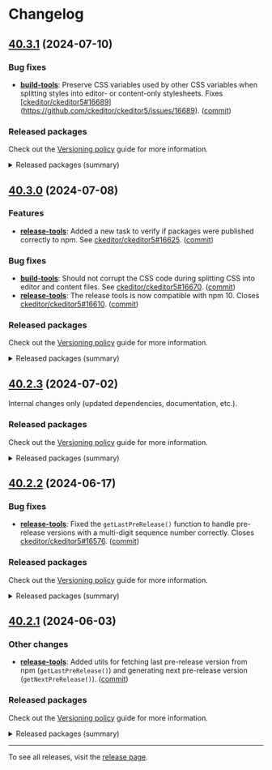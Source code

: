 Changelog
=========

## [40.3.1](https://github.com/ckeditor/ckeditor5-dev/compare/v40.3.0...v40.3.1) (2024-07-10)

### Bug fixes

* **[build-tools](https://www.npmjs.com/package/@ckeditor/ckeditor5-dev-build-tools)**: Preserve CSS variables used by other CSS variables when splitting styles into editor- or content-only stylesheets. Fixes [[ckeditor/ckeditor5#16689](https://github.com/ckeditor/ckeditor5/issues/16689)](https://github.com/ckeditor/ckeditor5/issues/16689). ([commit](https://github.com/ckeditor/ckeditor5-dev/commit/9481eacf673d5b291cec3f69e61a847f775a95eb))

### Released packages

Check out the [Versioning policy](https://ckeditor.com/docs/ckeditor5/latest/framework/guides/support/versioning-policy.html) guide for more information.

<details>
<summary>Released packages (summary)</summary>

Other releases:

* [@ckeditor/ckeditor5-dev-build-tools](https://www.npmjs.com/package/@ckeditor/ckeditor5-dev-build-tools/v/40.3.1): v40.3.0 => v40.3.1
* [@ckeditor/ckeditor5-dev-bump-year](https://www.npmjs.com/package/@ckeditor/ckeditor5-dev-bump-year/v/40.3.1): v40.3.0 => v40.3.1
* [@ckeditor/ckeditor5-dev-ci](https://www.npmjs.com/package/@ckeditor/ckeditor5-dev-ci/v/40.3.1): v40.3.0 => v40.3.1
* [@ckeditor/ckeditor5-dev-dependency-checker](https://www.npmjs.com/package/@ckeditor/ckeditor5-dev-dependency-checker/v/40.3.1): v40.3.0 => v40.3.1
* [@ckeditor/ckeditor5-dev-docs](https://www.npmjs.com/package/@ckeditor/ckeditor5-dev-docs/v/40.3.1): v40.3.0 => v40.3.1
* [@ckeditor/ckeditor5-dev-release-tools](https://www.npmjs.com/package/@ckeditor/ckeditor5-dev-release-tools/v/40.3.1): v40.3.0 => v40.3.1
* [@ckeditor/ckeditor5-dev-stale-bot](https://www.npmjs.com/package/@ckeditor/ckeditor5-dev-stale-bot/v/40.3.1): v40.3.0 => v40.3.1
* [@ckeditor/ckeditor5-dev-tests](https://www.npmjs.com/package/@ckeditor/ckeditor5-dev-tests/v/40.3.1): v40.3.0 => v40.3.1
* [@ckeditor/ckeditor5-dev-transifex](https://www.npmjs.com/package/@ckeditor/ckeditor5-dev-transifex/v/40.3.1): v40.3.0 => v40.3.1
* [@ckeditor/ckeditor5-dev-translations](https://www.npmjs.com/package/@ckeditor/ckeditor5-dev-translations/v/40.3.1): v40.3.0 => v40.3.1
* [@ckeditor/ckeditor5-dev-utils](https://www.npmjs.com/package/@ckeditor/ckeditor5-dev-utils/v/40.3.1): v40.3.0 => v40.3.1
* [@ckeditor/ckeditor5-dev-web-crawler](https://www.npmjs.com/package/@ckeditor/ckeditor5-dev-web-crawler/v/40.3.1): v40.3.0 => v40.3.1
* [@ckeditor/jsdoc-plugins](https://www.npmjs.com/package/@ckeditor/jsdoc-plugins/v/40.3.1): v40.3.0 => v40.3.1
* [@ckeditor/typedoc-plugins](https://www.npmjs.com/package/@ckeditor/typedoc-plugins/v/40.3.1): v40.3.0 => v40.3.1
</details>


## [40.3.0](https://github.com/ckeditor/ckeditor5-dev/compare/v40.2.3...v40.3.0) (2024-07-08)

### Features

* **[release-tools](https://www.npmjs.com/package/@ckeditor/ckeditor5-dev-release-tools)**: Added a new task to verify if packages were published correctly to npm. See [ckeditor/ckeditor5#16625](https://github.com/ckeditor/ckeditor5/issues/16625). ([commit](https://github.com/ckeditor/ckeditor5-dev/commit/73016ca82e98826fb5ed2e9ea17a3eccb08051be))

### Bug fixes

* **[build-tools](https://www.npmjs.com/package/@ckeditor/ckeditor5-dev-build-tools)**: Should not corrupt the CSS code during splitting CSS into editor and content files. See [ckeditor/ckeditor5#16670](https://github.com/ckeditor/ckeditor5/issues/16670). ([commit](https://github.com/ckeditor/ckeditor5-dev/commit/e196d783a3bbc363cceb50141970d289319c36cd))
* **[release-tools](https://www.npmjs.com/package/@ckeditor/ckeditor5-dev-release-tools)**: The release tools is now compatible with npm 10. Closes [ckeditor/ckeditor5#16610](https://github.com/ckeditor/ckeditor5/issues/16610). ([commit](https://github.com/ckeditor/ckeditor5-dev/commit/a83a2814a4f0e0c0274ca6a7e2f7881d3d850085))

### Released packages

Check out the [Versioning policy](https://ckeditor.com/docs/ckeditor5/latest/framework/guides/support/versioning-policy.html) guide for more information.

<details>
<summary>Released packages (summary)</summary>

Releases containing new features:

* [@ckeditor/ckeditor5-dev-release-tools](https://www.npmjs.com/package/@ckeditor/ckeditor5-dev-release-tools/v/40.3.0): v40.2.3 => v40.3.0

Other releases:

* [@ckeditor/ckeditor5-dev-build-tools](https://www.npmjs.com/package/@ckeditor/ckeditor5-dev-build-tools/v/40.3.0): v40.2.3 => v40.3.0
* [@ckeditor/ckeditor5-dev-bump-year](https://www.npmjs.com/package/@ckeditor/ckeditor5-dev-bump-year/v/40.3.0): v40.2.3 => v40.3.0
* [@ckeditor/ckeditor5-dev-ci](https://www.npmjs.com/package/@ckeditor/ckeditor5-dev-ci/v/40.3.0): v40.2.3 => v40.3.0
* [@ckeditor/ckeditor5-dev-dependency-checker](https://www.npmjs.com/package/@ckeditor/ckeditor5-dev-dependency-checker/v/40.3.0): v40.2.3 => v40.3.0
* [@ckeditor/ckeditor5-dev-docs](https://www.npmjs.com/package/@ckeditor/ckeditor5-dev-docs/v/40.3.0): v40.2.3 => v40.3.0
* [@ckeditor/ckeditor5-dev-stale-bot](https://www.npmjs.com/package/@ckeditor/ckeditor5-dev-stale-bot/v/40.3.0): v40.2.3 => v40.3.0
* [@ckeditor/ckeditor5-dev-tests](https://www.npmjs.com/package/@ckeditor/ckeditor5-dev-tests/v/40.3.0): v40.2.3 => v40.3.0
* [@ckeditor/ckeditor5-dev-transifex](https://www.npmjs.com/package/@ckeditor/ckeditor5-dev-transifex/v/40.3.0): v40.2.3 => v40.3.0
* [@ckeditor/ckeditor5-dev-translations](https://www.npmjs.com/package/@ckeditor/ckeditor5-dev-translations/v/40.3.0): v40.2.3 => v40.3.0
* [@ckeditor/ckeditor5-dev-utils](https://www.npmjs.com/package/@ckeditor/ckeditor5-dev-utils/v/40.3.0): v40.2.3 => v40.3.0
* [@ckeditor/ckeditor5-dev-web-crawler](https://www.npmjs.com/package/@ckeditor/ckeditor5-dev-web-crawler/v/40.3.0): v40.2.3 => v40.3.0
* [@ckeditor/jsdoc-plugins](https://www.npmjs.com/package/@ckeditor/jsdoc-plugins/v/40.3.0): v40.2.3 => v40.3.0
* [@ckeditor/typedoc-plugins](https://www.npmjs.com/package/@ckeditor/typedoc-plugins/v/40.3.0): v40.2.3 => v40.3.0
</details>


## [40.2.3](https://github.com/ckeditor/ckeditor5-dev/compare/v40.2.2...v40.2.3) (2024-07-02)

Internal changes only (updated dependencies, documentation, etc.).

### Released packages

Check out the [Versioning policy](https://ckeditor.com/docs/ckeditor5/latest/framework/guides/support/versioning-policy.html) guide for more information.

<details>
<summary>Released packages (summary)</summary>

Other releases:

* [@ckeditor/ckeditor5-dev-build-tools](https://www.npmjs.com/package/@ckeditor/ckeditor5-dev-build-tools/v/40.2.3): v40.2.2 => v40.2.3
* [@ckeditor/ckeditor5-dev-bump-year](https://www.npmjs.com/package/@ckeditor/ckeditor5-dev-bump-year/v/40.2.3): v40.2.2 => v40.2.3
* [@ckeditor/ckeditor5-dev-ci](https://www.npmjs.com/package/@ckeditor/ckeditor5-dev-ci/v/40.2.3): v40.2.2 => v40.2.3
* [@ckeditor/ckeditor5-dev-dependency-checker](https://www.npmjs.com/package/@ckeditor/ckeditor5-dev-dependency-checker/v/40.2.3): v40.2.2 => v40.2.3
* [@ckeditor/ckeditor5-dev-docs](https://www.npmjs.com/package/@ckeditor/ckeditor5-dev-docs/v/40.2.3): v40.2.2 => v40.2.3
* [@ckeditor/ckeditor5-dev-release-tools](https://www.npmjs.com/package/@ckeditor/ckeditor5-dev-release-tools/v/40.2.3): v40.2.2 => v40.2.3
* [@ckeditor/ckeditor5-dev-stale-bot](https://www.npmjs.com/package/@ckeditor/ckeditor5-dev-stale-bot/v/40.2.3): v40.2.2 => v40.2.3
* [@ckeditor/ckeditor5-dev-tests](https://www.npmjs.com/package/@ckeditor/ckeditor5-dev-tests/v/40.2.3): v40.2.2 => v40.2.3
* [@ckeditor/ckeditor5-dev-transifex](https://www.npmjs.com/package/@ckeditor/ckeditor5-dev-transifex/v/40.2.3): v40.2.2 => v40.2.3
* [@ckeditor/ckeditor5-dev-translations](https://www.npmjs.com/package/@ckeditor/ckeditor5-dev-translations/v/40.2.3): v40.2.2 => v40.2.3
* [@ckeditor/ckeditor5-dev-utils](https://www.npmjs.com/package/@ckeditor/ckeditor5-dev-utils/v/40.2.3): v40.2.2 => v40.2.3
* [@ckeditor/ckeditor5-dev-web-crawler](https://www.npmjs.com/package/@ckeditor/ckeditor5-dev-web-crawler/v/40.2.3): v40.2.2 => v40.2.3
* [@ckeditor/jsdoc-plugins](https://www.npmjs.com/package/@ckeditor/jsdoc-plugins/v/40.2.3): v40.2.2 => v40.2.3
* [@ckeditor/typedoc-plugins](https://www.npmjs.com/package/@ckeditor/typedoc-plugins/v/40.2.3): v40.2.2 => v40.2.3
</details>


## [40.2.2](https://github.com/ckeditor/ckeditor5-dev/compare/v40.2.1...v40.2.2) (2024-06-17)

### Bug fixes

* **[release-tools](https://www.npmjs.com/package/@ckeditor/ckeditor5-dev-release-tools)**: Fixed the `getLastPreRelease()` function to handle pre-release versions with a multi-digit sequence number correctly. Closes [ckeditor/ckeditor5#16576](https://github.com/ckeditor/ckeditor5/issues/16576). ([commit](https://github.com/ckeditor/ckeditor5-dev/commit/a4be357b0ba4479fd27b5e356fd0d649cc3e7cca))

### Released packages

Check out the [Versioning policy](https://ckeditor.com/docs/ckeditor5/latest/framework/guides/support/versioning-policy.html) guide for more information.

<details>
<summary>Released packages (summary)</summary>

Other releases:

* [@ckeditor/ckeditor5-dev-build-tools](https://www.npmjs.com/package/@ckeditor/ckeditor5-dev-build-tools/v/40.2.2): v40.2.1 => v40.2.2
* [@ckeditor/ckeditor5-dev-bump-year](https://www.npmjs.com/package/@ckeditor/ckeditor5-dev-bump-year/v/40.2.2): v40.2.1 => v40.2.2
* [@ckeditor/ckeditor5-dev-ci](https://www.npmjs.com/package/@ckeditor/ckeditor5-dev-ci/v/40.2.2): v40.2.1 => v40.2.2
* [@ckeditor/ckeditor5-dev-dependency-checker](https://www.npmjs.com/package/@ckeditor/ckeditor5-dev-dependency-checker/v/40.2.2): v40.2.1 => v40.2.2
* [@ckeditor/ckeditor5-dev-docs](https://www.npmjs.com/package/@ckeditor/ckeditor5-dev-docs/v/40.2.2): v40.2.1 => v40.2.2
* [@ckeditor/ckeditor5-dev-release-tools](https://www.npmjs.com/package/@ckeditor/ckeditor5-dev-release-tools/v/40.2.2): v40.2.1 => v40.2.2
* [@ckeditor/ckeditor5-dev-stale-bot](https://www.npmjs.com/package/@ckeditor/ckeditor5-dev-stale-bot/v/40.2.2): v40.2.1 => v40.2.2
* [@ckeditor/ckeditor5-dev-tests](https://www.npmjs.com/package/@ckeditor/ckeditor5-dev-tests/v/40.2.2): v40.2.1 => v40.2.2
* [@ckeditor/ckeditor5-dev-transifex](https://www.npmjs.com/package/@ckeditor/ckeditor5-dev-transifex/v/40.2.2): v40.2.1 => v40.2.2
* [@ckeditor/ckeditor5-dev-translations](https://www.npmjs.com/package/@ckeditor/ckeditor5-dev-translations/v/40.2.2): v40.2.1 => v40.2.2
* [@ckeditor/ckeditor5-dev-utils](https://www.npmjs.com/package/@ckeditor/ckeditor5-dev-utils/v/40.2.2): v40.2.1 => v40.2.2
* [@ckeditor/ckeditor5-dev-web-crawler](https://www.npmjs.com/package/@ckeditor/ckeditor5-dev-web-crawler/v/40.2.2): v40.2.1 => v40.2.2
* [@ckeditor/jsdoc-plugins](https://www.npmjs.com/package/@ckeditor/jsdoc-plugins/v/40.2.2): v40.2.1 => v40.2.2
* [@ckeditor/typedoc-plugins](https://www.npmjs.com/package/@ckeditor/typedoc-plugins/v/40.2.2): v40.2.1 => v40.2.2
</details>


## [40.2.1](https://github.com/ckeditor/ckeditor5-dev/compare/v40.2.0...v40.2.1) (2024-06-03)

### Other changes

* **[release-tools](https://www.npmjs.com/package/@ckeditor/ckeditor5-dev-release-tools)**: Added utils for fetching last pre-release version from npm (`getLastPreRelease()`) and generating next pre-release version (`getNextPreRelease()`). ([commit](https://github.com/ckeditor/ckeditor5-dev/commit/2f5bbecde1239b4a495789310634c03b7591803c))

### Released packages

Check out the [Versioning policy](https://ckeditor.com/docs/ckeditor5/latest/framework/guides/support/versioning-policy.html) guide for more information.

<details>
<summary>Released packages (summary)</summary>

Other releases:

* [@ckeditor/ckeditor5-dev-build-tools](https://www.npmjs.com/package/@ckeditor/ckeditor5-dev-build-tools/v/40.2.1): v40.2.0 => v40.2.1
* [@ckeditor/ckeditor5-dev-bump-year](https://www.npmjs.com/package/@ckeditor/ckeditor5-dev-bump-year/v/40.2.1): v40.2.0 => v40.2.1
* [@ckeditor/ckeditor5-dev-ci](https://www.npmjs.com/package/@ckeditor/ckeditor5-dev-ci/v/40.2.1): v40.2.0 => v40.2.1
* [@ckeditor/ckeditor5-dev-dependency-checker](https://www.npmjs.com/package/@ckeditor/ckeditor5-dev-dependency-checker/v/40.2.1): v40.2.0 => v40.2.1
* [@ckeditor/ckeditor5-dev-docs](https://www.npmjs.com/package/@ckeditor/ckeditor5-dev-docs/v/40.2.1): v40.2.0 => v40.2.1
* [@ckeditor/ckeditor5-dev-release-tools](https://www.npmjs.com/package/@ckeditor/ckeditor5-dev-release-tools/v/40.2.1): v40.2.0 => v40.2.1
* [@ckeditor/ckeditor5-dev-stale-bot](https://www.npmjs.com/package/@ckeditor/ckeditor5-dev-stale-bot/v/40.2.1): v40.2.0 => v40.2.1
* [@ckeditor/ckeditor5-dev-tests](https://www.npmjs.com/package/@ckeditor/ckeditor5-dev-tests/v/40.2.1): v40.2.0 => v40.2.1
* [@ckeditor/ckeditor5-dev-transifex](https://www.npmjs.com/package/@ckeditor/ckeditor5-dev-transifex/v/40.2.1): v40.2.0 => v40.2.1
* [@ckeditor/ckeditor5-dev-translations](https://www.npmjs.com/package/@ckeditor/ckeditor5-dev-translations/v/40.2.1): v40.2.0 => v40.2.1
* [@ckeditor/ckeditor5-dev-utils](https://www.npmjs.com/package/@ckeditor/ckeditor5-dev-utils/v/40.2.1): v40.2.0 => v40.2.1
* [@ckeditor/ckeditor5-dev-web-crawler](https://www.npmjs.com/package/@ckeditor/ckeditor5-dev-web-crawler/v/40.2.1): v40.2.0 => v40.2.1
* [@ckeditor/jsdoc-plugins](https://www.npmjs.com/package/@ckeditor/jsdoc-plugins/v/40.2.1): v40.2.0 => v40.2.1
* [@ckeditor/typedoc-plugins](https://www.npmjs.com/package/@ckeditor/typedoc-plugins/v/40.2.1): v40.2.0 => v40.2.1
</details>

---

To see all releases, visit the [release page](https://github.com/ckeditor/ckeditor5-dev/releases).
